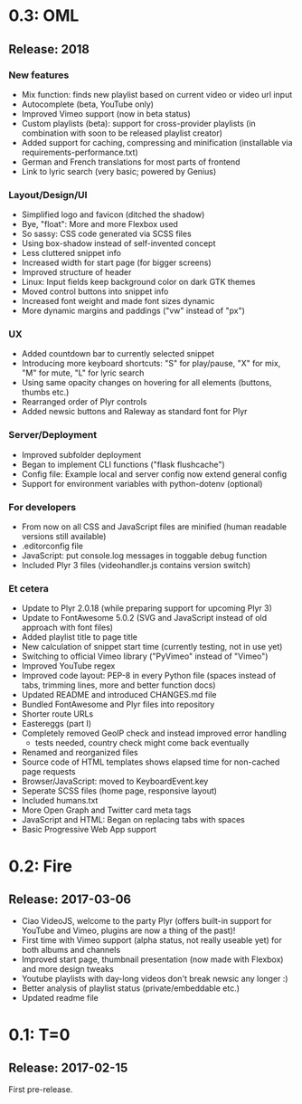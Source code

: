 # 0.3: OML
## Release: 2018

### New features

* Mix function: finds new playlist based on current video or video url input
* Autocomplete (beta, YouTube only)
* Improved Vimeo support (now in beta status)
* Custom playlists (beta): support for cross-provider playlists (in combination with soon to be released playlist creator)
* Added support for caching, compressing and minification (installable via requirements-performance.txt)
* German and French translations for most parts of frontend
* Link to lyric search (very basic; powered by Genius)

### Layout/Design/UI

* Simplified logo and favicon (ditched the shadow)
* Bye, "float": More and more Flexbox used
* So sassy: CSS code generated via SCSS files
* Using box-shadow instead of self-invented concept
* Less cluttered snippet info
* Increased width for start page (for bigger screens)
* Improved structure of header
* Linux: Input fields keep background color on dark GTK themes
* Moved control buttons into snippet info
* Increased font weight and made font sizes dynamic
* More dynamic margins and paddings ("vw" instead of "px")

### UX

* Added countdown bar to currently selected snippet
* Introducing more keyboard shortcuts: "S" for play/pause, "X" for mix, "M" for mute, "L" for lyric search
* Using same opacity changes on hovering for all elements (buttons, thumbs etc.)
* Rearranged order of Plyr controls
* Added newsic buttons and Raleway as standard font for Plyr

### Server/Deployment

* Improved subfolder deployment
* Began to implement CLI functions ("flask flushcache")
* Config file: Example local and server config now extend general config
* Support for environment variables with python-dotenv (optional)

### For developers

* From now on all CSS and JavaScript files are minified (human readable versions still available)
* .editorconfig file
* JavaScript: put console.log messages in toggable debug function
* Included Plyr 3 files (videohandler.js contains version switch)

### Et cetera

* Update to Plyr 2.0.18 (while preparing support for upcoming Plyr 3)
* Update to FontAwesome 5.0.2 (SVG and JavaScript instead of old approach with font files)
* Added playlist title to page title
* New calculation of snippet start time (currently testing, not in use yet)
* Switching to official Vimeo library ("PyVimeo" instead of "Vimeo")
* Improved YouTube regex
* Improved code layout: PEP-8 in every Python file (spaces instead of tabs, trimming lines, more and better function docs)
* Updated README and introduced CHANGES.md file
* Bundled FontAwesome and Plyr files into repository
* Shorter route URLs
* Eastereggs (part I)
* Completely removed GeoIP check and instead improved error handling
    * tests needed, country check might come back eventually
* Renamed and reorganized files
* Source code of HTML templates shows elapsed time for non-cached page requests
* Browser/JavaScript: moved to KeyboardEvent.key
* Seperate SCSS files (home page, responsive layout)
* Included humans.txt
* More Open Graph and Twitter card meta tags
* JavaScript and HTML: Began on replacing tabs with spaces
* Basic Progressive Web App support

# 0.2: Fire
## Release: 2017-03-06

* Ciao VideoJS, welcome to the party Plyr (offers built-in support for YouTube and Vimeo, plugins are now a thing of the past)!
* First time with Vimeo support (alpha status, not really useable yet) for both albums and channels
* Improved start page, thumbnail presentation (now made with Flexbox) and more design tweaks
* Youtube playlists with day-long videos don't break newsic any longer :)
* Better analysis of playlist status (private/embeddable etc.)
* Updated readme file



# 0.1: T=0
## Release: 2017-02-15

First pre-release.